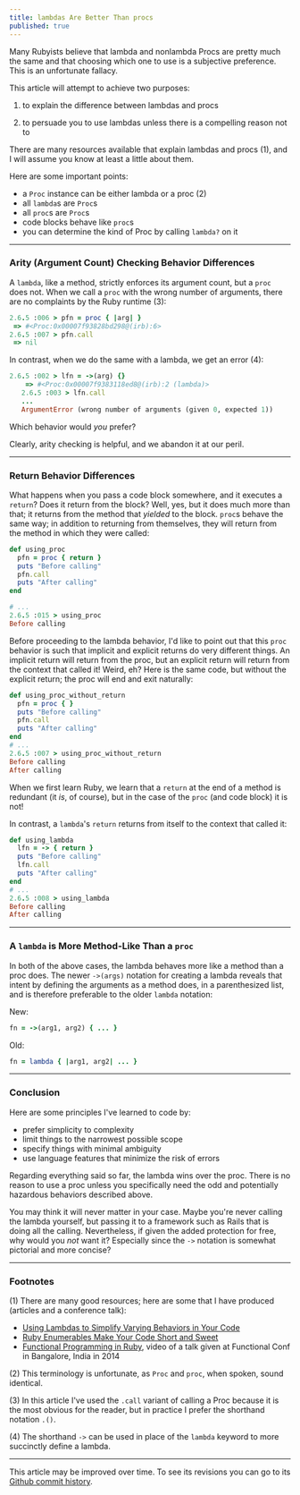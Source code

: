 ```yaml
---
title: lambdas Are Better Than procs
published: true
---
```


Many Rubyists believe that lambda and nonlambda Procs are pretty much the same and that choosing which one to use is a subjective preference. This is an unfortunate fallacy.

This article will attempt to achieve two purposes:

1) to explain the difference between lambdas and procs

2) to persuade you to use lambdas unless there is a compelling reason not to

There are many resources available that explain lambdas and procs (1), and I will assume you know at least a little about them.

Here are some important points:

* a `Proc` instance can be either lambda or a proc (2)
* all `lambda`s are `Proc`s
* all `proc`s are `Proc`s
* code blocks behave like `proc`s
* you can determine the kind of Proc by calling `lambda?` on it

----

### Arity (Argument Count) Checking Behavior Differences

A `lambda`, like a method, strictly enforces its argument count, but a `proc` does not. When we call a `proc` with the wrong number of arguments, there are no complaints by the Ruby runtime (3):

```ruby
2.6.5 :006 > pfn = proc { |arg| }
 => #<Proc:0x00007f93828bd298@(irb):6>
2.6.5 :007 > pfn.call
 => nil
```

In contrast, when we do the same with a lambda, we get an error (4):

```ruby
2.6.5 :002 > lfn = ->(arg) {}
    => #<Proc:0x00007f9383118ed8@(irb):2 (lambda)>
   2.6.5 :003 > lfn.call
   ...
   ArgumentError (wrong number of arguments (given 0, expected 1))
```

Which behavior would _you_ prefer?

Clearly, arity checking is helpful, and we abandon it at our peril.

----

### Return Behavior Differences
 
What happens when you pass a code block somewhere, and it executes a `return`? Does it return from the block? Well, yes, but it does much more than that; it returns from the method that _yielded_ to the block. `proc`s behave the same way; in addition to returning from themselves, they will return from the method in which they were called:

```ruby
def using_proc
  pfn = proc { return }
  puts "Before calling"
  pfn.call
  puts "After calling"
end

# ...
2.6.5 :015 > using_proc
Before calling

```

Before proceeding to the lambda behavior, I'd like to point out that this `proc` behavior is such that implicit and explicit returns do very different things. An implicit return will return from the proc, but an explicit return will return from the context that called it! Weird, eh? Here is the same code, but without the explicit return; the proc will end and exit naturally:

```ruby
def using_proc_without_return
  pfn = proc { }
  puts "Before calling"
  pfn.call
  puts "After calling"
end
# ...
2.6.5 :007 > using_proc_without_return
Before calling
After calling
```

When we first learn Ruby, we learn that a `return` at the end of a method is redundant (it _is_, of course), but in the case of the `proc` (and code block) it is not!

In contrast, a `lambda`'s `return` returns from itself to the context that called it:

```ruby
def using_lambda
  lfn = -> { return }
  puts "Before calling"
  lfn.call
  puts "After calling"
end
# ...
2.6.5 :008 > using_lambda
Before calling
After calling
```

----

### A `lambda` is More Method-Like Than a `proc`

In both of the above cases, the lambda behaves more like a method than a proc does. The newer `->(args)` notation for creating a lambda reveals that intent by defining the arguments as a method does, in a parenthesized list, and is therefore preferable to the older `lambda` notation:

New:

```ruby
fn = ->(arg1, arg2) { ... }
```

Old:

```ruby
fn = lambda { |arg1, arg2| ... }
```

----

### Conclusion

Here are some principles I've learned to code by:

* prefer simplicity to complexity
* limit things to the narrowest possible scope
* specify things with minimal ambiguity
* use language features that minimize the risk of errors

Regarding everything said so far, the lambda wins over the proc. There is no reason to use a proc unless you specifically need the odd and potentially hazardous behaviors described above.
 
You may think it will never matter in your case. Maybe you're never calling the lambda yourself, but passing it to a framework such as Rails that is doing all the calling. Nevertheless, if given the added protection for free, why would you _not_ want it? Especially since the `->` notation is somewhat pictorial and more concise?

----

### Footnotes

(1) There are many good resources; here are some that I have produced (articles and a conference talk):

* [Using Lambdas to Simplify Varying Behaviors in Your Code](https://dev.to/keithrbennett/using-lambdas-to-simplify-varying-behaviors-in-your-code-1d5ff)
* [Ruby Enumerables Make Your Code Short and Sweet](https://dev.to/keithrbennett/ruby-enumerables-make-your-code-short-and-sweet-2nl0)
* [Functional Programming in Ruby](https://www.youtube.com/watch?v=nGEy-vFJCSE), video of a talk given at Functional Conf in Bangalore, India in 2014 

(2) This terminology is unfortunate, as `Proc` and `proc`, when spoken, sound identical.

(3) In this article I've used the `.call` variant of calling a Proc because it is the most obvious for the reader, but in practice I prefer the shorthand notation `.()`.

(4) The shorthand `->` can be used in place of the `lambda` keyword to more succinctly define a lambda.


----

This article may be improved over time. To see its revisions you can go to its [Github commit history](https://github.com/keithrbennett/keithrbennett.github.io/commits/master/blog/_posts/2019-11-19-lambdas-are-better-than-procs.md).
